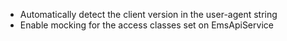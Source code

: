 * Automatically detect the client version in the user-agent string
* Enable mocking for the access classes set on EmsApiService